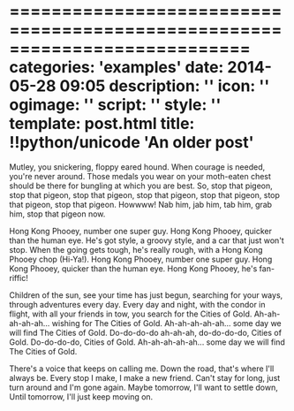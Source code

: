 ===========================================================================
categories: 'examples'
date: 2014-05-28 09:05
description: ''
icon: ''
ogimage: ''
script: ''
style: ''
template: post.html
title: !!python/unicode 'An older post'
===========================================================================

Mutley, you snickering, floppy eared hound. When courage is needed, you're never around. Those medals you wear on your moth-eaten chest should be there for bungling at which you are best. So, stop that pigeon, stop that pigeon, stop that pigeon, stop that pigeon, stop that pigeon, stop that pigeon, stop that pigeon. Howwww! Nab him, jab him, tab him, grab him, stop that pigeon now.

Hong Kong Phooey, number one super guy. Hong Kong Phooey, quicker than the human eye. He's got style, a groovy style, and a car that just won't stop. When the going gets tough, he's really rough, with a Hong Kong Phooey chop (Hi-Ya!). Hong Kong Phooey, number one super guy. Hong Kong Phooey, quicker than the human eye. Hong Kong Phooey, he's fan-riffic!

Children of the sun, see your time has just begun, searching for your ways, through adventures every day. Every day and night, with the condor in flight, with all your friends in tow, you search for the Cities of Gold. Ah-ah-ah-ah-ah... wishing for The Cities of Gold. Ah-ah-ah-ah-ah... some day we will find The Cities of Gold. Do-do-do-do ah-ah-ah, do-do-do-do, Cities of Gold. Do-do-do-do, Cities of Gold. Ah-ah-ah-ah-ah... some day we will find The Cities of Gold.

There's a voice that keeps on calling me. Down the road, that's where I'll always be. Every stop I make, I make a new friend. Can't stay for long, just turn around and I'm gone again. Maybe tomorrow, I'll want to settle down, Until tomorrow, I'll just keep moving on.
